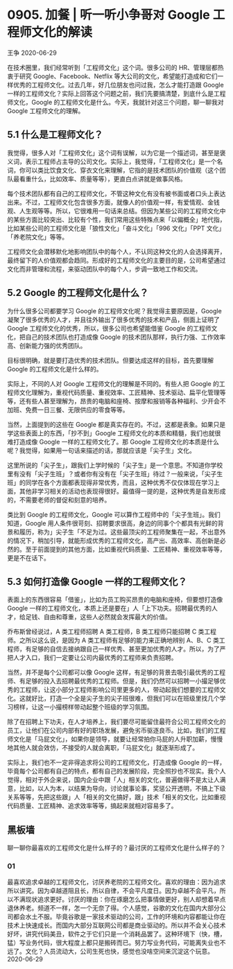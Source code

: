 # 0905. 加餐 | 听一听小争哥对 Google 工程师文化的解读

王争 2020-06-29

在技术圈里，我们经常听到「工程师文化」这个词。很多公司的 HR、管理层都热衷于研究 Google、Facebook、Netflix 等大公司的文化，希望能打造成和它们一样优秀的工程师文化。过去几年，好几位朋友也问过我，怎么才能打造跟 Google 一样的工程师文化？实际上回答这个问题之前，我们先要搞清楚，到底什么是工程师文化，Google 的工程师文化是什么。今天，我就针对这三个问题，聊一聊我对 Google 工程师文化的理解。

## 5.1 什么是工程师文化？

我觉得，很多人对「工程师文化」这个词有误解，以为它是一个描述词，甚至是褒义词，表示工程师占主导的公司文化。实际上，我觉得，「工程师文化」是一个名词，你可以类比饮食文化、穿衣文化来理解，它指的是技术团队的价值观（这个团队最看重什么，比如效率、质量等等），更直白点讲就是做事风格。

每个技术团队都有自己的工程师文化，不管这种文化有没有被书面或者口头上表达出来。不过，工程师文化包含很多方面，就像人的价值观一样，有爱情观、金钱观、人生观等等。所以，它很难用一句话来总结。但因为某些公司的工程师文化中的某些方面比较突出、比较有个性，我们常用这些特殊点来「以偏概全」地代指，比如某些公司的工程师文化是「狼性文化」「奋斗文化」「996 文化」「PPT 文化」「养老院文化」等等。

工程师文化会潜移默化地影响团队中的每个人，不认同这种文化的人会选择离开，最终留下的人价值观都会趋同。形成好的工程师文化的主要目的是，公司希望通过文化而非管理和流程，来驱动团队中的每个人，步调一致地工作和交流。

## 5.2 Google 的工程师文化是什么？

为什么很多公司都要学习 Google 的工程师文化呢？我觉得主要原因是，Google 凝聚了很多优秀的人才，并且往外输出了很多优秀的技术和产品，侧面上证明了 Google 工程师文化的优秀，所以，很多公司也希望能借鉴 Google 的工程师文化，把自己的技术团队也打造成像 Google 的技术团队那样，执行力强、工作效率高、创新能力强的优秀团队。

目标很明确，就是要打造优秀的技术团队。但要达成这样的目标，首先要理解 Google 的工程师文化是什么样的。

实际上，不同的人对 Google 工程师文化的理解是不同的。有些人把 Google 的工程师文化理解为，重视代码质量、重视效率、工匠精神、技术驱动、扁平化管理等等，还有些人甚至理解为，昂贵的电脑和座椅、按摩和报销等各种福利、少开会不加班、免费一日三餐、无限供应的零食等等。

当然，上面提到的这些在 Google 都是真实存在的。不过，这都是表象。如果只是学这些表面上的东西，「抄不到」Google 工程师文化的本质和精髓，我们也就很难打造成像 Google 一样的工程师文化了。那 Google 工程师文化的本质是什么呢？我觉得，如果用一句话来描述的话，那就应该是「尖子生」文化。

这里所说的「尖子生」，跟我们上学时候的「尖子生」是一个意思。不知道你学校里有没有「尖子生班」？或者你有没有在「尖子生班」待过？一般来说，「尖子生班」的同学在各个方面都表现得非常优秀，而且，这种优秀不仅仅体现在学习上面，其他非学习相关的活动也表现得很好。最值得一提的是，这种优秀是自发形成的，不需要老师的督促和刻意的培养。

类比到 Google 的工程师文化，Google 可以算作工程师中的「尖子生班」。我们知道，Google 用人条件很苛刻、招聘要求很高，身边的同事个个都具有光鲜的背景和履历，称为」尖子生「不足为过。这些最顶尖的工程师聚集在一起，不出意外的情况下，稍加引导，就能形成优秀的工程师文化，高产出、高效率、高创新是必然的。至于前面提到的其他方面，比如重视代码质量、工匠精神、重视效率等等，更是不在话下。

## 5.3 如何打造像 Google 一样的工程师文化？

表面上的东西很容易「借鉴」，比如为员工购买昂贵的电脑和座椅，但要想打造像 Google 一样的工程师文化，本质上还是要在」人「上下功夫。招聘最优秀的人才，给足钱、自由和尊重，这些人必然就会发挥最大的价值。

乔布斯曾经说过，A 类工程师招聘 A 类工程师，B 类工程师只能招聘 C 类工程师。之所以这么说，是因为 A 类工程师有足够的能力来正确地辨别 A、B、C 类工程师，有足够的自信去接纳跟自己一样优秀、甚至更加优秀的人才。所以，为了严把人才入口，我们一定要让公司内最优秀的工程师来负责招聘。

当然，并不是每个公司都可以像 Google 这样，有足够的背景去吸引最优秀的工程师、有足够的投入去招聘最优秀的工程师。但是，我们仍然可以招聘一小撮足够优秀的工程师，让这小部分工程师影响公司里更多的人，带动起我们想要的工程师文化。这就好比，打造一个全是尖子生的尖子班很难，但我们可以在班级里找几个学习榜样，让这一小撮榜样带动起整个班级的学习氛围。

除了在招聘上下功夫，在人才培养上，我们要尽可能留住最符合公司工程师文化的员工，让他们在公司内部有好的职场发展，避免劣币驱逐良币。比如，我们的工程师文化是「马屁文化」，如果你是领导，就要让经常拍你马屁的人升职加薪，慢慢地其他人就会效仿，不接受的人就会离职，「马屁文化」就逐渐形成了。

实际上，我们也不一定非得追求将公司的工程师文化，打造成像 Google 的一样，毕竟每个公司都有自己的特点，都有自己的发展阶段，完全照抄也不现实。我个人觉得，相对于外企来说，国内企业中跟「人」相关的文化，普遍做得不是太让人满意，比如，以人为本，以结果为导向，讨论就事论事，奖惩公开透明，不搞上下级关系等等，先把这些跟」人「相关的文化搞好，跟」技术「相关的文化，比如重视代码质量、工匠精神、追求效率等等，搞起来就相对容易多了。

## 黑板墙

聊一聊你最喜欢的工程师文化是什么样子的？最讨厌的工程师文化是什么样子的？

### 01

最喜欢追求卓越的工程师文化，讨厌养老院的工程师文化。喜欢的理由：因为追求所以讲究。因为卓越道阻且长，所以自律，不会平凡度日。因为卓越不会平凡，所以不满现状追求更好。讨厌的理由：你在琢磨怎么把事情做更好，别人却想着早点退休养老。频道不一样，怎一个无奈了得。个人感觉，谷歌的文化在国内大部分公司都会水土不服。毕竟谷歌是一家技术驱动的公司，工作的环境和内容都能让你在技术上快速成长。而国内大部分互联网公司都是商业驱动的。所以并不会关心技术好坏，讲究代码美丑，软件之于它们只是一个消耗品罢了。这种环境下（快，槽，猛）写业务代码，很大程度上都只是搬砖而已。努力写业务代码，可能离失业也不远了。文化？人员流动大，公司生死也快，感觉也没啥空间来沉淀这个玩意。2020-06-29
